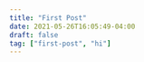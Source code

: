 ```yaml
---
title: "First Post"
date: 2021-05-26T16:05:49-04:00
draft: false
tag: ["first-post", "hi"]
---
```


